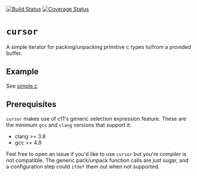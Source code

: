 [![Build Status](https://travis-ci.org/JayKickliter/cursor.svg?branch=master)](https://travis-ci.org/JayKickliter/cursor)
[![Coverage Status](https://coveralls.io/repos/github/JayKickliter/cursor/badge.svg?branch=master)](https://coveralls.io/github/JayKickliter/cursor?branch=master)

# `cursor`

A simple iterator for packing/unpacking primitive c types to/from a provided buffer.

## Example

See [simple.c](examples/simple.c)

## Prerequisites

`cursor` makes use of c11's generic selection expression feature. These are the minimum `gcc` and `clang` versions that support it:

* clang >= 3.8
* gcc  >= 4.9

Feel free to open an issue if you'd like to use `cursor` but you're compiler is not compatible. The generic pack/unpack function calls are just sugar, and a configuration step could `ifdef` them out when not supported.
